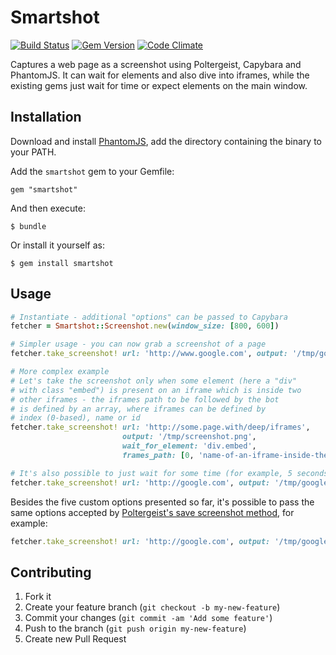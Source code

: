 # Smartshot

[![Build Status](https://travis-ci.org/caiosba/smartshot.png)](https://travis-ci.org/caiosba/smartshot) 
[![Gem Version](https://badge.fury.io/rb/smartshot.png)](http://badge.fury.io/rb/smartshot)
[![Code Climate](https://codeclimate.com/repos/5548f1dae30ba02e92005039/badges/8d01f31688f88a488230/gpa.png)](https://codeclimate.com/repos/5548f1dae30ba02e92005039/feed)

Captures a web page as a screenshot using Poltergeist, Capybara and PhantomJS.
It can wait for elements and also dive into iframes, while the existing gems
just wait for time or expect elements on the main window.

## Installation

Download and install [PhantomJS](http://phantomjs.org/),
add the directory containing the binary to your PATH.

Add the `smartshot` gem to your Gemfile:

    gem "smartshot"

And then execute:

    $ bundle

Or install it yourself as:

    $ gem install smartshot

## Usage

```rb
# Instantiate - additional "options" can be passed to Capybara
fetcher = Smartshot::Screenshot.new(window_size: [800, 600])

# Simpler usage - you can now grab a screenshot of a page
fetcher.take_screenshot! url: 'http://www.google.com', output: '/tmp/google.png'

# More complex example
# Let's take the screenshot only when some element (here a "div"
# with class "embed") is present on an iframe which is inside two
# other iframes - the iframes path to be followed by the bot
# is defined by an array, where iframes can be defined by
# index (0-based), name or id
fetcher.take_screenshot! url: 'http://some.page.with/deep/iframes',
                         output: '/tmp/screenshot.png',
                         wait_for_element: 'div.embed',
                         frames_path: [0, 'name-of-an-iframe-inside-the-first-iframe', 'id-of-an-iframe-inside-the-previous-one']

# It's also possible to just wait for some time (for example, 5 seconds)
fetcher.take_screenshot! url: 'http://google.com', output: '/tmp/google.png', sleep: 5
```

Besides the five custom options presented so far, it's possible to pass the same options accepted by
[Poltergeist's save screenshot method](https://github.com/teampoltergeist/poltergeist#taking-screenshots-with-some-extensions),
for example:

```rb
fetcher.take_screenshot! url: 'http://google.com', output: '/tmp/google.png', full: false, selector: '#myDiv .my-class p'
```

## Contributing

1. Fork it
2. Create your feature branch (`git checkout -b my-new-feature`)
3. Commit your changes (`git commit -am 'Add some feature'`)
4. Push to the branch (`git push origin my-new-feature`)
5. Create new Pull Request

